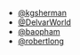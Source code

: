 * [@kgsherman](https://github.com/kgsherman)
* [@DelvarWorld](https://github.com/DelvarWorld)
* [@baopham](https://github.com/baopham)
* [@robertlong](https://github.com/robertlong)
